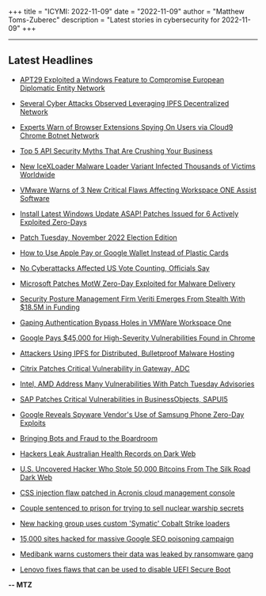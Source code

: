 +++
title = "ICYMI: 2022-11-09"
date = "2022-11-09"
author = "Matthew Toms-Zuberec"
description = "Latest stories in cybersecurity for 2022-11-09"
+++

---------------------------------------------------------------------------
## Latest Headlines
- [APT29 Exploited a Windows Feature to Compromise European Diplomatic Entity Network](https://thehackernews.com/2022/11/apt29-exploited-windows-feature-to.html)

- [Several Cyber Attacks Observed Leveraging IPFS Decentralized Network](https://thehackernews.com/2022/11/several-cyber-attacks-observed.html)

- [Experts Warn of Browser Extensions Spying On Users via Cloud9 Chrome Botnet Network](https://thehackernews.com/2022/11/experts-warn-of-browser-extensions.html)

- [Top 5 API Security Myths That Are Crushing Your Business](https://thehackernews.com/2022/11/top-5-api-security-myths-that-are.html)

- [New IceXLoader Malware Loader Variant Infected Thousands of Victims Worldwide](https://thehackernews.com/2022/11/new-icexloader-malware-loader-variant.html)

- [VMware Warns of 3 New Critical Flaws Affecting Workspace ONE Assist Software](https://thehackernews.com/2022/11/vmware-warns-of-3-new-critical-flaws.html)

- [Install Latest Windows Update ASAP! Patches Issued for 6 Actively Exploited Zero-Days](https://thehackernews.com/2022/11/install-latest-windows-update-asap.html)

- [Patch Tuesday, November 2022 Election Edition](https://krebsonsecurity.com/2022/11/patch-tuesday-november-2022-election-edition/)

- [How to Use Apple Pay or Google Wallet Instead of Plastic Cards](https://www.wired.com/story/money-privacy-security-settings-apple-google-pay/)

- [No Cyberattacks Affected US Vote Counting, Officials Say](https://www.securityweek.com/no-cyberattacks-affected-us-vote-counting-officials-say)

- [Microsoft Patches MotW Zero-Day Exploited for Malware Delivery](https://www.securityweek.com/microsoft-patches-motw-zero-day-exploited-malware-delivery)

- [Security Posture Management Firm Veriti Emerges From Stealth With $18.5M in Funding](https://www.securityweek.com/security-posture-management-firm-veriti-emerges-stealth-185m-funding)

- [Gaping Authentication Bypass Holes in VMWare Workspace One](https://www.securityweek.com/gaping-authentication-bypass-holes-vmware-workspace-one)

- [Google Pays $45,000 for High-Severity Vulnerabilities Found in Chrome](https://www.securityweek.com/google-pays-45000-high-severity-vulnerabilities-found-chrome)

- [Attackers Using IPFS for Distributed, Bulletproof Malware Hosting](https://www.securityweek.com/attackers-using-ipfs-distributed-bulletproof-malware-hosting)

- [Citrix Patches Critical Vulnerability in Gateway, ADC](https://www.securityweek.com/citrix-patches-critical-vulnerability-gateway-adc)

- [Intel, AMD Address Many Vulnerabilities With Patch Tuesday Advisories](https://www.securityweek.com/intel-amd-address-many-vulnerabilities-patch-tuesday-advisories)

- [SAP Patches Critical Vulnerabilities in BusinessObjects, SAPUI5](https://www.securityweek.com/sap-patches-critical-vulnerabilities-businessobjects-sapui5)

- [Google Reveals Spyware Vendor's Use of Samsung Phone Zero-Day Exploits](https://www.securityweek.com/google-reveals-spyware-vendors-use-samsung-phone-zero-day-exploits)

- [Bringing Bots and Fraud to the Boardroom](https://www.securityweek.com/bringing-bots-and-fraud-boardroom)

- [Hackers Leak Australian Health Records on Dark Web](https://www.securityweek.com/hackers-leak-australian-health-records-dark-web)

- [U.S. Uncovered Hacker Who Stole 50,000 Bitcoins From The Silk Road Dark Web](https://cybersecuritynews.com/u-s-uncovered-hacker/)

- [CSS injection flaw patched in Acronis cloud management console](https://portswigger.net/daily-swig/css-injection-flaw-patched-in-acronis-cloud-management-console)

- [Couple sentenced to prison for trying to sell nuclear warship secrets](https://www.bleepingcomputer.com/news/security/couple-sentenced-to-prison-for-trying-to-sell-nuclear-warship-secrets/)

- [New hacking group uses custom 'Symatic' Cobalt Strike loaders](https://www.bleepingcomputer.com/news/security/new-hacking-group-uses-custom-symatic-cobalt-strike-loaders/)

- [15,000 sites hacked for massive Google SEO poisoning campaign](https://www.bleepingcomputer.com/news/security/15-000-sites-hacked-for-massive-google-seo-poisoning-campaign/)

- [Medibank warns customers their data was leaked by ransomware gang](https://www.bleepingcomputer.com/news/security/medibank-warns-customers-their-data-was-leaked-by-ransomware-gang/)

- [Lenovo fixes flaws that can be used to disable UEFI Secure Boot](https://www.bleepingcomputer.com/news/security/lenovo-fixes-flaws-that-can-be-used-to-disable-uefi-secure-boot/)

**-- MTZ**
